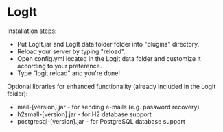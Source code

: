 LogIt
=====

Installation steps:
* Put LogIt.jar and LogIt data folder folder into "plugins" directory.
* Reload your server by typing "reload".
* Open config.yml located in the LogIt data folder and customize it according to your preference.
* Type "logit reload" and you're done!

Optional libraries for enhanced functionality (already included in the LogIt folder):
* mail-[version].jar - for sending e-mails (e.g. password recovery)
* h2small-[version].jar - for H2 database support
* postgresql-[version].jar - for PostgreSQL database support
